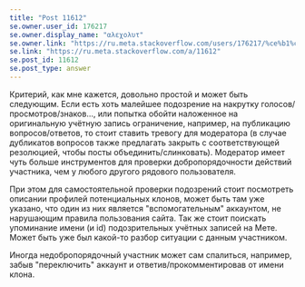 ```yaml
---
title: "Post 11612"
se.owner.user_id: 176217
se.owner.display_name: "αλεχολυτ"
se.owner.link: "https://ru.meta.stackoverflow.com/users/176217/%ce%b1%ce%bb%ce%b5%cf%87%ce%bf%ce%bb%cf%85%cf%84"
se.link: "https://ru.meta.stackoverflow.com/a/11612"
se.post_id: 11612
se.post_type: answer
---
```

<p>Критерий, как мне кажется, довольно простой и может быть следующим. Если есть хоть малейшее подозрение на накрутку голосов/просмотров/знаков..., или попытка обойти наложенное на оригинальную учётную запись ограничение, например, на публикацию вопросов/ответов, то стоит ставить тревогу для модератора (в случае дубликатов вопросов также предлагать закрыть с соответствующей резолюцией, чтобы посты объединить/слинковать). Модератор имеет чуть больше инструментов для проверки добропорядочности действий участника, чем у любого другого рядового пользователя.</p>
<p>При этом для самостоятельной проверки подозрений стоит посмотреть описании профилей потенциальных клонов, может быть там уже указано, что один из них является &quot;вспомогательным&quot; аккаунтом, не нарушающим правила пользования сайта. Так же стоит поискать упоминание имени (и id) подозрительных учётных записей на Мете. Может быть уже был какой-то разбор ситуации с данным участником.</p>
<p>Иногда недобропорядочный участник может сам спалиться, например, забыв &quot;переключить&quot; аккаунт и ответив/прокомментировав от имени клона.</p>
